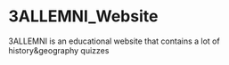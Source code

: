 # 3ALLEMNI_Website
3ALLEMNI is an educational website that contains a lot of history&amp;geography quizzes

